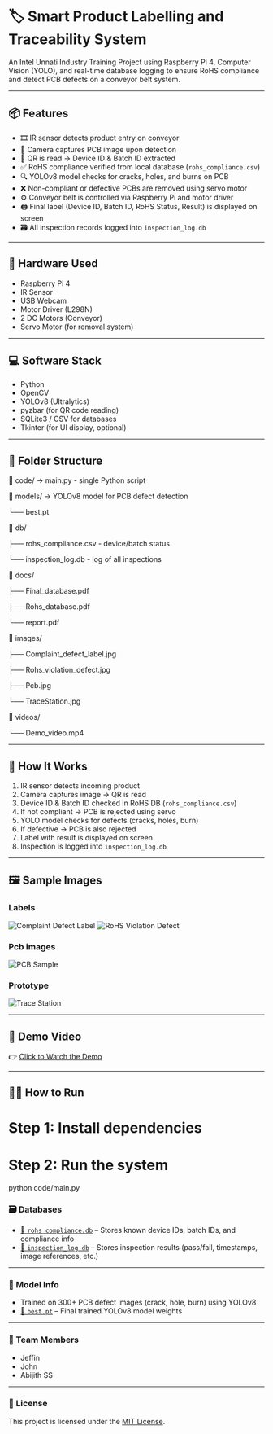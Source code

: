 # 🏷️ Smart Product Labelling and Traceability System

An Intel Unnati Industry Training Project using Raspberry Pi 4, Computer Vision (YOLO), and real-time database logging to ensure RoHS compliance and detect PCB defects on a conveyor belt system.

---

## 📦 Features

- 🎞️ IR sensor detects product entry on conveyor  
- 🎥 Camera captures PCB image upon detection  
- 📄 QR is read → Device ID & Batch ID extracted  
- ✅ RoHS compliance verified from local database (`rohs_compliance.csv`)  
- 🔍 YOLOv8 model checks for cracks, holes, and burns on PCB  
- ❌ Non-compliant or defective PCBs are removed using servo motor  
- ⚙️ Conveyor belt is controlled via Raspberry Pi and motor driver  
- 🖨️ Final label (Device ID, Batch ID, RoHS Status, Result) is displayed on screen  
- 🗃️ All inspection records logged into `inspection_log.db`  

---

## 🧰 Hardware Used

- Raspberry Pi 4  
- IR Sensor  
- USB Webcam  
- Motor Driver (L298N)  
- 2 DC Motors (Conveyor)  
- Servo Motor (for removal system)  

---

## 💻 Software Stack

- Python  
- OpenCV  
- YOLOv8 (Ultralytics)  
- pyzbar (for QR code reading)  
- SQLite3 / CSV for databases  
- Tkinter (for UI display, optional)  

---

## 📁 Folder Structure

📁 code/ → main.py - single Python script

📁 models/ → YOLOv8 model for PCB defect detection

└── best.pt

📁 db/

├── rohs_compliance.csv - device/batch status

└── inspection_log.db - log of all inspections

📁 docs/

├── Final_database.pdf

├── Rohs_database.pdf

└── report.pdf

📁 images/

├── Complaint_defect_label.jpg

├── Rohs_violation_defect.jpg

├── Pcb.jpg

└── TraceStation.jpg

📁 videos/

└── Demo_video.mp4


---

## 🧪 How It Works

1. IR sensor detects incoming product  
2. Camera captures image → QR is read  
3. Device ID & Batch ID checked in RoHS DB (`rohs_compliance.csv`)  
4. If not compliant → PCB is rejected using servo  
5. YOLO model checks for defects (cracks, holes, burn)  
6. If defective → PCB is also rejected  
7. Label with result is displayed on screen  
8. Inspection is logged into `inspection_log.db`  

---

## 🖼️ Sample Images

### Labels
![Complaint Defect Label](images/Complaint_defect_label.jpg) 
![RoHS Violation Defect](images/Rohs_violation_defect.jpg) 
### Pcb images
![PCB Sample](images/Pcb.jpg)  
### Prototype
![Trace Station](images/TraceStation.jpg)  

---

## 🎥 Demo Video

👉 [Click to Watch the Demo](videos/Demo_video.mp4)

---
## 🧑‍💻 How to Run

# Step 1: Install dependencies

# Step 2: Run the system
python code/main.py

### 🗃️ Databases

- [📄 `rohs_compliance.db`](./database/rohs_compliance.db) – Stores known device IDs, batch IDs, and compliance info  
- [📄 `inspection_log.db`](./database/inspection_log.db) – Stores inspection results (pass/fail, timestamps, image references, etc.)

---

### 🤖 Model Info

- Trained on 300+ PCB defect images (crack, hole, burn) using YOLOv8  
- [🧠 `best.pt`](./models/best.pt) – Final trained YOLOv8 model weights


---

### 👥 Team Members

- Jeffin  
- John  
- Abijith SS

---

### 📄 License

This project is licensed under the [MIT License](./LICENSE).
